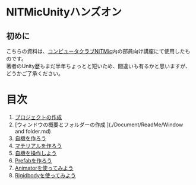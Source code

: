 # NITMicUnityハンズオン
## 初めに
こちらの資料は、[コンピュータクラブNITMic](http://nitmic.club.nitech.ac.jp/)内の部員向け講座にて使用したものです。  
著者のUnity歴もまだ半年ちょっとと短いため、間違いも有るかと思いますが、どうかご了承ください。

# 目次
1. [プロジェクトの作成](./Document/ReadMe/MakeProject.md)
2. [ウィンドウの概要とフォルダーの作成  ](./Document/ReadMe/Window and folder.md)
3. [自機を作ろう](./Document/ReadMe/MakePlayer.md)
4. [マテリアルを作ろう](./Document/ReadMe/MakeMaterial.md)
5. [自機を操作しよう](./Document/ReadMe/ControllPlayer.md)
6. [Prefabを作ろう](./Document/ReadMe/MakePrefab.md)
7. [Animatorを使ってみよう](./Document/ReadMe/UseAnimator.md)
8. [Rigidbodyを使ってみよう](./Document/ReadMe/UseRigidbody.md)
